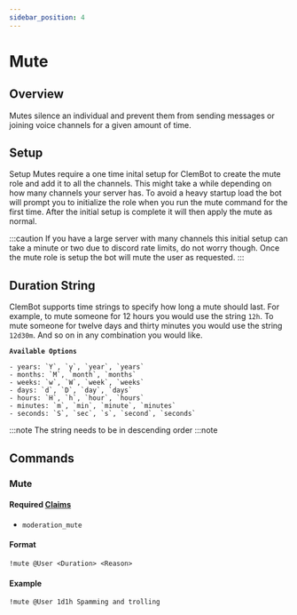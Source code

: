 ```yaml
---
sidebar_position: 4
---
```

# Mute

## Overview
Mutes silence an individual and prevent them from sending messages or joining voice channels for a given amount of time.

## Setup
Setup
Mutes require a one time inital setup for ClemBot to create the mute role and add it to all the channels. This might take a while depending on how many channels your server has. To avoid a heavy startup load the bot will prompt you to initialize the role when you run the mute command for the first time. After the initial setup is complete it will then apply the mute as normal.

:::caution
If you have a large server with many channels this initial setup can take a minute or two due to discord rate limits, do not worry though. Once the mute role is setup the bot will mute the user as requested.
:::

## Duration String
ClemBot supports time strings to specify how long a mute should last. For example, to mute someone for 12 hours you would use the string `12h`. To mute someone for twelve days and thirty minutes you would use the string `12d30m`. And so on in any combination you would like.

**`Available Options`**
```
- years: `Y`, `y`, `year`, `years`
- months: `M`, `month`, `months`
- weeks: `w`, `W`, `week`, `weeks`
- days: `d`, `D`, `day`, `days`
- hours: `H`, `h`, `hour`, `hours`
- minutes: `m`, `min`, `minute`, `minutes`
- seconds: `S`, `sec`, `s`, `second`, `seconds`
```

:::note
The string needs to be in descending order
:::note

## Commands

### Mute

#### Required [Claims](./Claims.md)
* `moderation_mute`

#### Format
```
!mute @User <Duration> <Reason>
```

#### Example
```
!mute @User 1d1h Spamming and trolling
```
